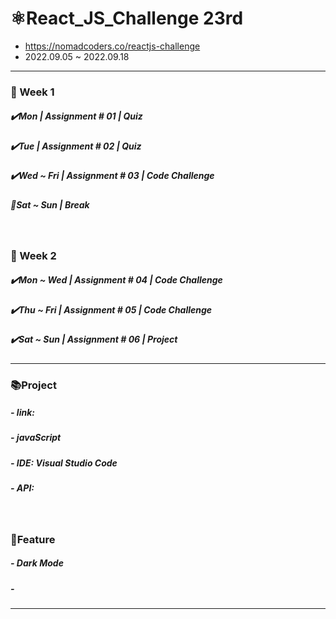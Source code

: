 # ⚛️React_JS_Challenge 23rd

- https://nomadcoders.co/reactjs-challenge
- 2022.09.05 ~ 2022.09.18

<hr />

<h3>📅 Week 1</h3>
<h5>✔️Mon | Assignment # 01 | Quiz</h5>
<h5>✔️Tue | Assignment # 02 | Quiz</h5>
<h5>✔️Wed ~ Fri | Assignment # 03 | Code Challenge</h5>


<h5>🌴Sat ~ Sun | Break</h5>

<br />

<h3>📅 Week 2</h3>
<h5>✔️Mon ~ Wed | Assignment # 04 | Code Challenge</h5>

<h5>✔️Thu ~ Fri | Assignment # 05 | Code Challenge</h5>


<h5>✔️Sat ~ Sun | Assignment # 06 | Project</h5>

<hr/>

<h3>📚Project</h3>
<h5>- link: </h5>
<h5>- javaScript</h5>
<h5>- IDE: Visual Studio Code</h5>
<h5>- API: </h5>

<br />

<h3>📃Feature</h3>
<h5>- Dark Mode</h5>
<h5>- </h5>

<hr />
<br />
